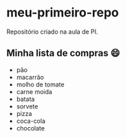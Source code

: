 # meu-primeiro-repo
Repositório criado na aula de PI.

## Minha lista de compras :smile:

- pão
- macarrão
- molho de tomate
- carne moida
- batata
- sorvete
- pizza
- coca-cola
- chocolate
